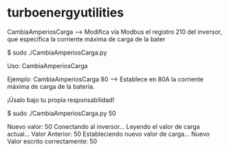 # turboenergyutilities

CambiaAmperiosCarga --> Modifica vía Modbus el registro 210 del inversor, que especifica la corriente máxima de carga de la bater

$ sudo ./CambiaAmperiosCarga.py

Uso: CambiaAmperiosCarga <nuevo valor en amperios>

Ejemplo: CambiaAmperiosCarga 80 --> Establece en 80A la corriente máxima de carga de la batería.

¡Úsalo bajo tu propia responsabilidad!

$ sudo ./CambiaAmperiosCarga.py 50

Nuevo valor: 50
Conectando al inversor...
Leyendo el valor de carga actual...
Valor Anterior:  50
Estableciendo nuevo valor de carga...
Nuevo Valor escrito correctamente: 50

